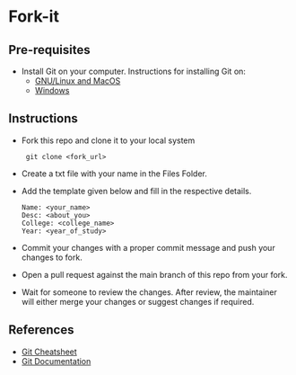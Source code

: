# Fork-it

## Pre-requisites
- Install Git on your computer. Instructions for installing Git on:
  - [GNU/Linux and MacOS](https://git-scm.com/book/en/v2/Getting-Started-Installing-Git)
  - [Windows](https://phoenixnap.com/kb/how-to-install-git-windows)
## Instructions
- Fork this repo and clone it to your local system 

       git clone <fork_url>
- Create a txt file with your name in the Files Folder.
- Add the template given below and fill in the respective details.

      Name: <your_name>
      Desc: <about_you>
      College: <college_name>
      Year: <year_of_study>
      
- Commit your changes with a proper commit message and push your changes to fork.
- Open a pull request against the main branch of this repo from your fork.
- Wait for someone to review the changes. After review, the maintainer will either
  merge your changes or suggest changes if required. 
## References
- [Git Cheatsheet](https://training.github.com/downloads/github-git-cheat-sheet/)
- [Git Documentation](https://git-scm.com/docs/)

